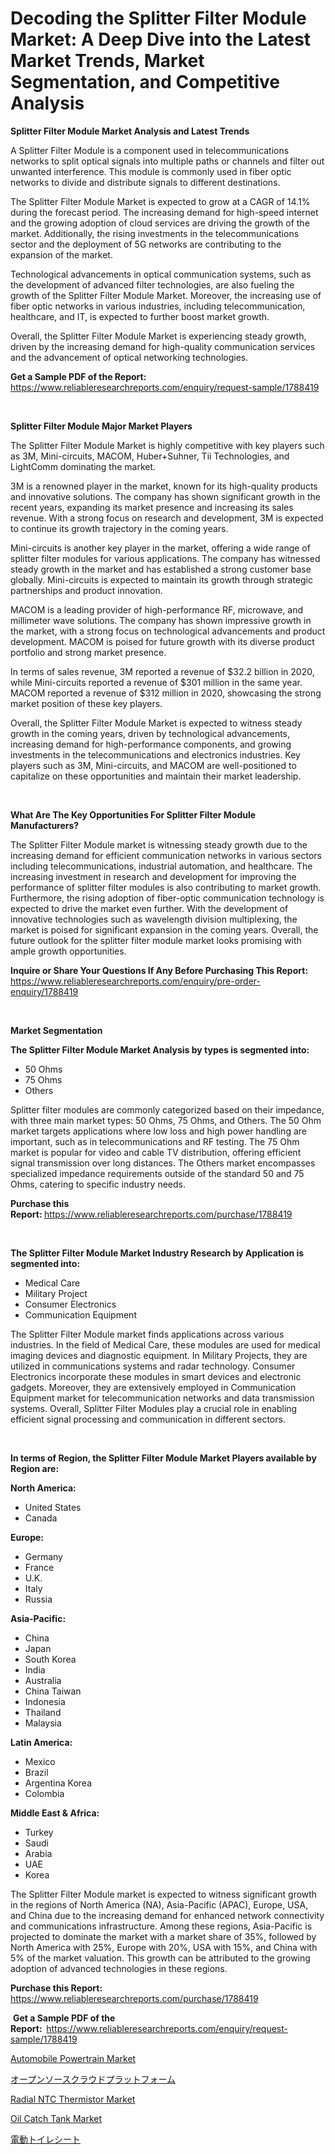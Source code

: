 <p><h1>Decoding the Splitter Filter Module Market: A Deep Dive into the Latest Market Trends, Market Segmentation, and Competitive Analysis</h1></p><p><strong>Splitter Filter Module Market Analysis and Latest Trends</strong></p>
<p><p>A Splitter Filter Module is a component used in telecommunications networks to split optical signals into multiple paths or channels and filter out unwanted interference. This module is commonly used in fiber optic networks to divide and distribute signals to different destinations.</p><p>The Splitter Filter Module Market is expected to grow at a CAGR of 14.1% during the forecast period. The increasing demand for high-speed internet and the growing adoption of cloud services are driving the growth of the market. Additionally, the rising investments in the telecommunications sector and the deployment of 5G networks are contributing to the expansion of the market.</p><p>Technological advancements in optical communication systems, such as the development of advanced filter technologies, are also fueling the growth of the Splitter Filter Module Market. Moreover, the increasing use of fiber optic networks in various industries, including telecommunication, healthcare, and IT, is expected to further boost market growth.</p><p>Overall, the Splitter Filter Module Market is experiencing steady growth, driven by the increasing demand for high-quality communication services and the advancement of optical networking technologies.</p></p>
<p><strong>Get a Sample PDF of the Report:&nbsp;</strong> <a href="https://www.reliableresearchreports.com/enquiry/request-sample/1788419">https://www.reliableresearchreports.com/enquiry/request-sample/1788419</a></p>
<p>&nbsp;</p>
<p><strong>Splitter Filter Module Major Market Players</strong></p>
<p><p>The Splitter Filter Module Market is highly competitive with key players such as 3M, Mini-circuits, MACOM, Huber+Suhner, Tii Technologies, and LightComm dominating the market. </p><p>3M is a renowned player in the market, known for its high-quality products and innovative solutions. The company has shown significant growth in the recent years, expanding its market presence and increasing its sales revenue. With a strong focus on research and development, 3M is expected to continue its growth trajectory in the coming years.</p><p>Mini-circuits is another key player in the market, offering a wide range of splitter filter modules for various applications. The company has witnessed steady growth in the market and has established a strong customer base globally. Mini-circuits is expected to maintain its growth through strategic partnerships and product innovation.</p><p>MACOM is a leading provider of high-performance RF, microwave, and millimeter wave solutions. The company has shown impressive growth in the market, with a strong focus on technological advancements and product development. MACOM is poised for future growth with its diverse product portfolio and strong market presence.</p><p>In terms of sales revenue, 3M reported a revenue of $32.2 billion in 2020, while Mini-circuits reported a revenue of $301 million in the same year. MACOM reported a revenue of $312 million in 2020, showcasing the strong market position of these key players.</p><p>Overall, the Splitter Filter Module Market is expected to witness steady growth in the coming years, driven by technological advancements, increasing demand for high-performance components, and growing investments in the telecommunications and electronics industries. Key players such as 3M, Mini-circuits, and MACOM are well-positioned to capitalize on these opportunities and maintain their market leadership.</p></p>
<p>&nbsp;</p>
<p><strong>What Are The Key Opportunities For Splitter Filter Module Manufacturers?</strong></p>
<p><p>The Splitter Filter Module market is witnessing steady growth due to the increasing demand for efficient communication networks in various sectors including telecommunications, industrial automation, and healthcare. The increasing investment in research and development for improving the performance of splitter filter modules is also contributing to market growth. Furthermore, the rising adoption of fiber-optic communication technology is expected to drive the market even further. With the development of innovative technologies such as wavelength division multiplexing, the market is poised for significant expansion in the coming years. Overall, the future outlook for the splitter filter module market looks promising with ample growth opportunities.</p></p>
<p><strong>Inquire or Share Your Questions If Any Before Purchasing This Report:</strong> <a href="https://www.reliableresearchreports.com/enquiry/pre-order-enquiry/1788419">https://www.reliableresearchreports.com/enquiry/pre-order-enquiry/1788419</a></p>
<p>&nbsp;</p>
<p><strong>Market Segmentation</strong></p>
<p><strong>The Splitter Filter Module Market Analysis by types is segmented into:</strong></p>
<p><ul><li>50 Ohms</li><li>75 Ohms</li><li>Others</li></ul></p>
<p><p>Splitter filter modules are commonly categorized based on their impedance, with three main market types: 50 Ohms, 75 Ohms, and Others. The 50 Ohm market targets applications where low loss and high power handling are important, such as in telecommunications and RF testing. The 75 Ohm market is popular for video and cable TV distribution, offering efficient signal transmission over long distances. The Others market encompasses specialized impedance requirements outside of the standard 50 and 75 Ohms, catering to specific industry needs.</p></p>
<p><strong>Purchase this Report:&nbsp;</strong><a href="https://www.reliableresearchreports.com/purchase/1788419">https://www.reliableresearchreports.com/purchase/1788419</a></p>
<p>&nbsp;</p>
<p><strong>The Splitter Filter Module Market Industry Research by Application is segmented into:</strong></p>
<p><ul><li>Medical Care</li><li>Military Project</li><li>Consumer Electronics</li><li>Communication Equipment</li></ul></p>
<p><p>The Splitter Filter Module market finds applications across various industries. In the field of Medical Care, these modules are used for medical imaging devices and diagnostic equipment. In Military Projects, they are utilized in communications systems and radar technology. Consumer Electronics incorporate these modules in smart devices and electronic gadgets. Moreover, they are extensively employed in Communication Equipment market for telecommunication networks and data transmission systems. Overall, Splitter Filter Modules play a crucial role in enabling efficient signal processing and communication in different sectors.</p></p>
<p>&nbsp;</p>
<p><strong>In terms of Region, the Splitter Filter Module Market Players available by Region are:</strong></p>
<p>
    <p> <strong> North America: </strong>
        <ul>
            <li>United States</li>
            <li>Canada</li>
        </ul>
        </p> 
    <p> <strong> Europe: </strong>
        <ul>
            <li>Germany</li>
            <li>France</li>
            <li>U.K.</li>
            <li>Italy</li>
            <li>Russia</li>
        </ul>
        </p> 
    <p> <strong> Asia-Pacific: </strong>
        <ul>
            <li>China</li>
            <li>Japan</li>
            <li>South Korea</li>
            <li>India</li>
            <li>Australia</li>
            <li>China Taiwan</li>
            <li>Indonesia</li>
            <li>Thailand</li>
            <li>Malaysia</li>
        </ul>
        </p> 
    <p> <strong> Latin America: </strong>
        <ul>
            <li>Mexico</li>
            <li>Brazil</li>
            <li>Argentina Korea</li>
            <li>Colombia</li>
        </ul>
        </p> 
    <p> <strong> Middle East & Africa: </strong>
        <ul>
            <li>Turkey</li>
            <li>Saudi</li>
            <li>Arabia</li>
            <li>UAE</li>
            <li>Korea</li>
        </ul>
    </p>
    </p>
<p><p>The Splitter Filter Module market is expected to witness significant growth in the regions of North America (NA), Asia-Pacific (APAC), Europe, USA, and China due to the increasing demand for enhanced network connectivity and communications infrastructure. Among these regions, Asia-Pacific is projected to dominate the market with a market share of 35%, followed by North America with 25%, Europe with 20%, USA with 15%, and China with 5% of the market valuation. This growth can be attributed to the growing adoption of advanced technologies in these regions.</p></p>
<p><strong>Purchase this Report: </strong><a href="https://www.reliableresearchreports.com/purchase/1788419">https://www.reliableresearchreports.com/purchase/1788419</a></p>
<p>&nbsp;<strong>Get a Sample PDF of the Report:&nbsp;&nbsp;</strong><a href="https://www.reliableresearchreports.com/enquiry/request-sample/1788419">https://www.reliableresearchreports.com/enquiry/request-sample/1788419</a></p>
<p><strong></strong></p>
<p><p><a href="https://issuu.com/reportprime-2/docs/automobile-powertrain-market-size-2030.pptx">Automobile Powertrain Market</a></p><p><a href="https://github.com/pepo3k/Market-Research-Report-List-1/blob/main/559953313293.md">オープンソースクラウドプラットフォーム</a></p><p><a href="https://github.com/gamblestampleyjenny50m5sl6/Market-Research-Report-List-2/blob/main/radial-ntc-thermistor-market.md">Radial NTC Thermistor Market</a></p><p><a href="https://issuu.com/reportprime-2/docs/oil-catch-tank-market-size-2030.pptx">Oil Catch Tank Market</a></p><p><a href="https://github.com/vhemk0794148/Market-Research-Report-List-1/blob/main/836925413292.md">電動トイレシート</a></p></p>